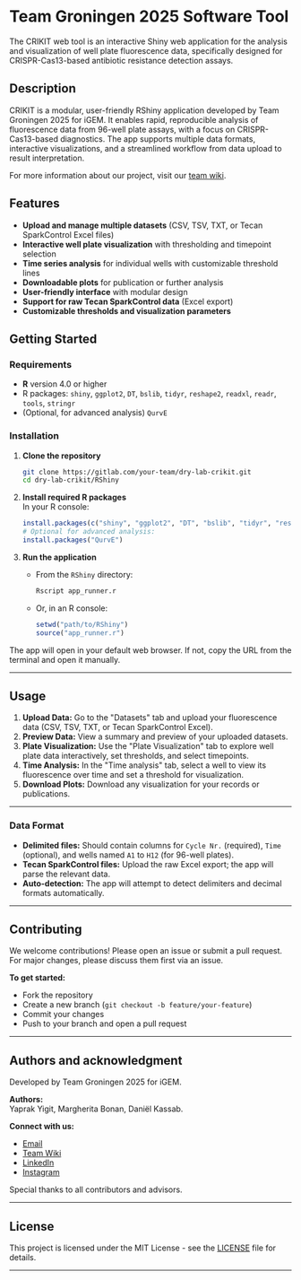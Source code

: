 # Team Groningen 2025 Software Tool

The CRIKIT web tool is an interactive Shiny web application for the analysis and visualization of well plate fluorescence data, specifically designed for CRISPR-Cas13-based antibiotic resistance detection assays. 


## Description
CRIKIT is a modular, user-friendly RShiny application developed by Team Groningen 2025 for iGEM. It enables rapid, reproducible analysis of fluorescence data from 96-well plate assays, with a focus on CRISPR-Cas13-based diagnostics. The app supports multiple data formats, interactive visualizations, and a streamlined workflow from data upload to result interpretation.

For more information about our project, visit our [team wiki](https://2025.igem.wiki/groningen/).

## Features

- **Upload and manage multiple datasets** (CSV, TSV, TXT, or Tecan SparkControl Excel files)
- **Interactive well plate visualization** with thresholding and timepoint selection
- **Time series analysis** for individual wells with customizable threshold lines
- **Downloadable plots** for publication or further analysis
- **User-friendly interface** with modular design
- **Support for raw Tecan SparkControl data** (Excel export)
- **Customizable thresholds and visualization parameters**



## Getting Started

### Requirements

- **R** version 4.0 or higher
- R packages: `shiny`, `ggplot2`, `DT`, `bslib`, `tidyr`, `reshape2`, `readxl`, `readr`, `tools`, `stringr`
- (Optional, for advanced analysis) `QurvE`

### Installation

1. **Clone the repository**
    ```sh
    git clone https://gitlab.com/your-team/dry-lab-crikit.git
    cd dry-lab-crikit/RShiny
    ```

2. **Install required R packages**  
   In your R console:
    ```r
    install.packages(c("shiny", "ggplot2", "DT", "bslib", "tidyr", "reshape2", "readxl", "readr", "tools", "stringr"))
    # Optional for advanced analysis:
    install.packages("QurvE")
    ```

3. **Run the application**
    - From the `RShiny` directory:
      ```sh
      Rscript app_runner.r
      ```
    - Or, in an R console:
      ```r
      setwd("path/to/RShiny")
      source("app_runner.r")
      ```

The app will open in your default web browser. If not, copy the URL from the terminal and open it manually.

---


## Usage

1. **Upload Data:** Go to the "Datasets" tab and upload your fluorescence data (CSV, TSV, TXT, or Tecan SparkControl Excel).
2. **Preview Data:** View a summary and preview of your uploaded datasets.
3. **Plate Visualization:** Use the "Plate Visualization" tab to explore well plate data interactively, set thresholds, and select timepoints.
4. **Time Analysis:** In the "Time analysis" tab, select a well to view its fluorescence over time and set a threshold for visualization.
5. **Download Plots:** Download any visualization for your records or publications.

---

### Data Format

- **Delimited files:** Should contain columns for `Cycle Nr.` (required), `Time` (optional), and wells named `A1` to `H12` (for 96-well plates).
- **Tecan SparkControl files:** Upload the raw Excel export; the app will parse the relevant data.
- **Auto-detection:** The app will attempt to detect delimiters and decimal formats automatically.

---

## Contributing
We welcome contributions! Please open an issue or submit a pull request. For major changes, please discuss them first via an issue.

**To get started:**
- Fork the repository
- Create a new branch (`git checkout -b feature/your-feature`)
- Commit your changes
- Push to your branch and open a pull request

---

## Authors and acknowledgment

Developed by Team Groningen 2025 for iGEM.

**Authors:**  
Yaprak Yigit, Margherita Bonan, Daniël Kassab.

**Connect with us:**  
- [Email](mailto:igemteam@rug.nl)
- [Team Wiki](https://2025.igem.wiki/groningen/)
- [LinkedIn](https://www.linkedin.com/in/igem-groningen/)
- [Instagram](https://www.instagram.com/igem_groningen/)

Special thanks to all contributors and advisors.

---

## License

This project is licensed under the MIT License - see the [LICENSE](LICENSE) file for details.

---